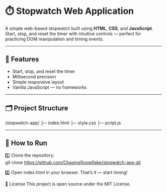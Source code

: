 # ⏱️ Stopwatch Web Application

A simple web-based stopwatch built using **HTML**, **CSS**, and **JavaScript**.  
Start, stop, and reset the timer with intuitive controls — perfect for practicing DOM manipulation and timing events.

---

## 🚀 Features

- Start, stop, and reset the timer
- Millisecond precision
- Simple responsive layout
- Vanilla JavaScript — no frameworks

---

## 🗂️ Project Structure

/stopwatch-app/
├─ index.html
├─ style.css
├─ script.js


---

## 📌 How to Run

1️⃣ Clone the repository:  
git clone https://github.com/ChasingSnowflake/stopwatch-app.git

2️⃣ Open index.html in your browser.
That’s it — start timing!

📜 License
This project is open source under the MIT License.
